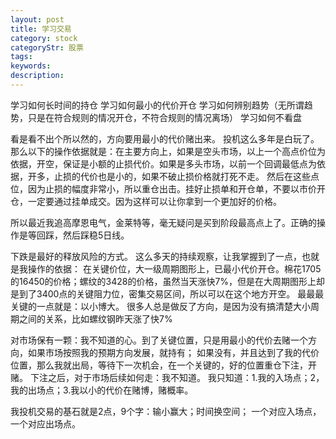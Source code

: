 ```yaml
---
layout: post
title: 学习交易
category: stock
categoryStr: 股票
tags: 
keywords: 
description: 
---
```



学习如何长时间的持仓
学习如何最小的代价开仓
学习如何辨别趋势（无所谓趋势，只是在符合规则的情况开仓，不符合规则的情况离场）
学习如何不看盘


看是看不出个所以然的，方向要用最小的代价赌出来。
投机这么多年是白玩了。那么以下的操作依据就是：在主要方向上，如果是空头市场，以上一个高点价位为依据，开空，保证是小额的止损代价。如果是多头市场，以前一个回调最低点为依据，开多，止损的代价也是小的，如果不破止损价格就打死不走。
然后在这些点位，因为止损的幅度非常小，所以重仓出击。挂好止损单和开仓单，不要以市价开仓，一定要通过挂单成交。因为这样可以让你拿到一个更加好的价格。

所以最近我追高摩恩电气，金莱特等，毫无疑问是买到阶段最高点上了。正确的操作是等回踩，然后踩稳5日线。


下跌是最好的释放风险的方式。
这么多天的持续观察，让我掌握到了一点，也就是我操作的依据：
在关键价位，大一级周期图形上，已最小代价开仓。棉花1705的16450的价格；螺纹的3428的价格，虽然当天涨快7%，但是在大周期图形上却是到了3400点的关键阻力位，密集交易区间，所以可以在这个地方开空。
最最最关键的一点就是：以小博大。
很多人总是做反了方向，是因为没有搞清楚大小周期之间的关系，比如螺纹钢昨天涨了快7%


对市场保有一颗：我不知道的心。到了关键位置，只是用最小的代价去赌一个方向，如果市场按照我的预期方向发展，就持有；
如果没有，并且达到了我的代价位置，那么我就出局，等待下一次机会，在一个关键的，好的位置重仓下注，开赌。
下注之后，对于市场后续如何走：我不知道。
我只知道：1.我的入场点；2，我的出场点；3.我以小的代价在赌博，赌概率。

我投机交易的基石就是2点，9个字：输小赢大；时间换空间；
一个对应入场点，一个对应出场点。



